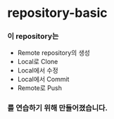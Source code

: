 # repository-basic
### 이 repository는
* Remote repository의 생성
* Local로 Clone
* LocaI에서 수정
* LocaI에서 Commit
* Remote로 Push
### 를 연습하기 위해 만들어졌습니다.
